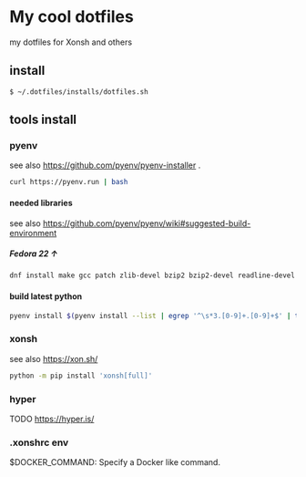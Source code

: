# My cool dotfiles

my dotfiles for Xonsh and others

## install

```
$ ~/.dotfiles/installs/dotfiles.sh
```

## tools install

### pyenv

see also https://github.com/pyenv/pyenv-installer .

``` bash
curl https://pyenv.run | bash
```

#### needed libraries

see also https://github.com/pyenv/pyenv/wiki#suggested-build-environment

##### Fedora 22 ↑

``` bash
dnf install make gcc patch zlib-devel bzip2 bzip2-devel readline-devel sqlite sqlite-devel openssl-devel tk-devel libffi-devel xz-devel libuuid-devel gdbm-devel libnsl2-devel
```

#### build latest python

``` bash
pyenv install $(pyenv install --list | egrep '^\s*3.[0-9]+.[0-9]+$' | tail -1)
```

### xonsh

see also https://xon.sh/

``` bash
python -m pip install 'xonsh[full]'
```

### hyper

TODO
https://hyper.is/

### .xonshrc env

$DOCKER_COMMAND: Specify a Docker like command.
